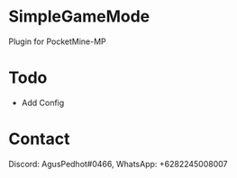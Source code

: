 # SimpleGameMode
Plugin for PocketMine-MP

# Todo
- Add Config

# Contact
Discord: AgusPedhot#0466, WhatsApp: +6282245008007
